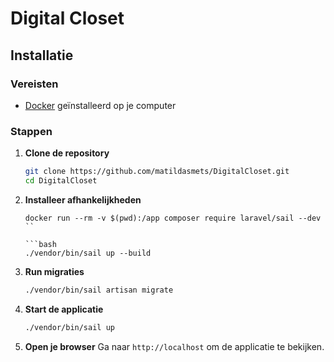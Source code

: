 # Digital Closet

## Installatie

### Vereisten

- [Docker](https://www.docker.com/) geïnstalleerd op je computer

### Stappen

1. **Clone de repository**

   ```bash
   git clone https://github.com/matildasmets/DigitalCloset.git
   cd DigitalCloset
    ```
2. **Installeer afhankelijkheden**
    ```
    docker run --rm -v $(pwd):/app composer require laravel/sail --dev
    ``

   ```bash
   ./vendor/bin/sail up --build
   ```
3. **Run migraties**

   ```bash
   ./vendor/bin/sail artisan migrate
   ```
4. **Start de applicatie**

   ```bash
   ./vendor/bin/sail up
   ```
5. **Open je browser**
   Ga naar `http://localhost` om de applicatie te bekijken.
